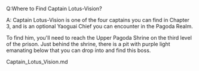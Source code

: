 Q:Where to Find Captain Lotus-Vision?

A:
Captain Lotus-Vision is one of the four captains you can find in Chapter 3, and is an optional Yaoguai Chief you can encounter in the Pagoda Realm. 

To find him, you'll need to reach the Upper Pagoda Shrine on the third level of the prison. Just behind the shrine, there is a pit with purple light emanating below that you can drop into and find this boss. 

Captain_Lotus_Vision.md